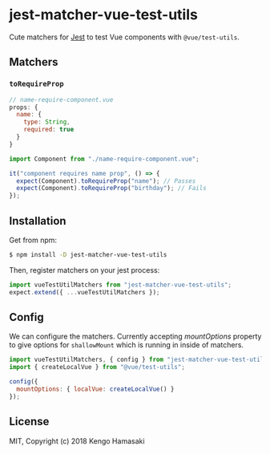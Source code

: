 # jest-matcher-vue-test-utils

Cute matchers for [Jest](https://facebook.github.io/jest)  to test Vue components with `@vue/test-utils`.

## Matchers

### `toRequireProp`

```js
// name-require-component.vue
props: {
  name: {
    type: String,
    required: true
  }
}
```

```js
import Component from "./name-require-component.vue";

it("component requires name prop", () => {
  expect(Component).toRequireProp("name"); // Passes
  expect(Component).toRequireProp("birthday"); // Fails
});
```

## Installation

Get from npm:

```sh
$ npm install -D jest-matcher-vue-test-utils
```

Then, register matchers on your jest process:

```js
import vueTestUtilMatchers from "jest-matcher-vue-test-utils";
expect.extend({ ...vueTestUtilMatchers });
```

## Config

We can configure the matchers. Currently accepting *mountOptions* property to give options for `shallowMount` which is running in inside of matchers.

```js
import vueTestUtilMatchers, { config } from "jest-matcher-vue-test-utils";
import { createLocalVue } from "@vue/test-utils";

config({
  mountOptions: { localVue: createLocalVue() }
});
```

## License

MIT, Copyright (c) 2018 Kengo Hamasaki
